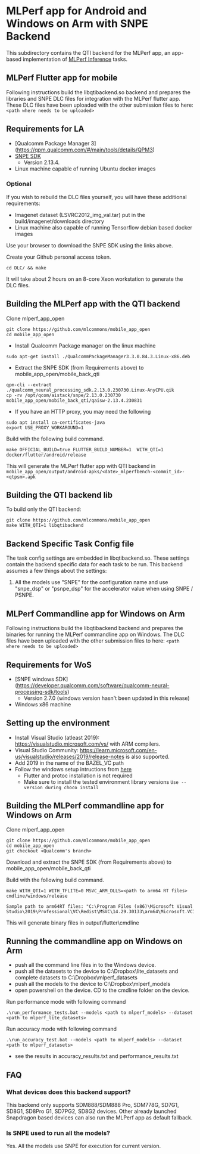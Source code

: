 # MLPerf app for Android and Windows on Arm with SNPE Backend

This subdirectory contains the QTI backend for the MLPerf app, an app-based
implementation of [MLPerf Inference](https://github.com/mlperf/inference) tasks.

## MLPerf Flutter app for mobile

Following instructions build the libqtibackend.so backend and prepares the libraries and
SNPE DLC files for integration with the MLPerf flutter app. These DLC files have been
uploaded with the other submission files to here: `<path where needs to be uploaded>`

## Requirements for LA

<!-- markdown-link-check-disable-next-line -->
* [Qualcomm Package Manager 3] (<https://qpm.qualcomm.com/#/main/tools/details/QPM3>)
* [SNPE SDK](https://qpm.qualcomm.com/#/main/tools/details/qualcomm_neural_processing_sdk)
  * Version 2.13.4.<TODO>
* Linux machine capable of running Ubuntu docker images

### Optional

If you wish to rebuild the DLC files yourself, you will have these additional requirements:

* Imagenet dataset (LSVRC2012_img_val.tar) put in the build/imagenet/downloads directory
* Linux machine also capable of running Tensorflow debian based docker images

Use your browser to download the SNPE SDK using the links above.

Create your Github personal access token.

```shell
cd DLC/ && make
```

It will take about 2 hours on an 8-core Xeon workstation to generate the DLC files.

## Building the MLPerf app with the QTI backend

Clone mlperf_app_open

```shell
git clone https://github.com/mlcommons/mobile_app_open
cd mobile_app_open
```

* Install Qualcomm Package manager on the linux machine

```shell
sudo apt-get install ./QualcommPackageManager3.3.0.84.3.Linux-x86.deb
```

* Extract the SNPE SDK (from Requirements above) to mobile_app_open/mobile_back_qti

```shell
qpm-cli --extract ./qualcomm_neural_processing_sdk.2.13.0.230730.Linux-AnyCPU.qik
cp -rv /opt/qcom/aistack/snpe/2.13.0.230730 mobile_app_open/mobile_back_qti/qaisw-2.13.4.230831
```

* If you have an HTTP proxy, you may need the following

```shell
sudo apt install ca-certificates-java
export USE_PROXY_WORKAROUND=1
```

Build with the following build command.

```shell
make OFFICIAL_BUILD=true FLUTTER_BUILD_NUMBER=1  WITH_QTI=1 docker/flutter/android/release
```

This will generate the MLPerf flutter app with QTI backend in ```mobile_app_open/output/android-apks/<date>_mlperfbench-<commit_id>-<qtpsm>.apk```

## Building the QTI backend lib

To build only the QTI backend:

```shell
git clone https://github.com/mlcommons/mobile_app_open
make WITH_QTI=1 libqtibackend
```

## Backend Specific Task Config file

The task config settings are embedded in libqtibackend.so. These settings contain the
backend specific data for each task to be run. This backend assumes a few things about
the settings:

1. All the models use "SNPE" for the configuration name and use "snpe_dsp" or "psnpe_dsp" for the accelerator value when using SNPE / PSNPE.

## MLPerf Commandline app for Windows on Arm

Following instructions build the libqtibackend backend and prepares the binaries for running the MLPerf commandline app on Windows. The DLC files have been
uploaded with the other submission files to here: `<path where needs to be uploaded>`

## Requirements for WoS

<!-- markdown-link-check-disable-next-line -->
* [SNPE windows SDK] (<https://developer.qualcomm.com/software/qualcomm-neural-processing-sdk/tools>)
  * Version 2.7.0 (windows version hasn't been updated in this release)
* Windows x86 machine

## Setting up the environment

* Install Visual Studio (atleast 2019): <https://visualstudio.microsoft.com/vs/> with ARM compilers.
* Visual Studio Community: <https://learn.microsoft.com/en-us/visualstudio/releases/2019/release-notes> is also supported.
* Add 2019 in the name of the BAZEL_VC path
* Follow the windows setup intructions from [here](https://github.com/mlcommons/mobile_app_open/blob/master/docs/environment-setup/env-setup-windows.md)
  * Flutter and protoc installation is not required
  * Make sure to install the tested environment library versions `Use --version during choco install`

## Building the MLPerf commandline app for Windows on Arm

Clone mlperf_app_open

```shell
git clone https://github.com/mlcommons/mobile_app_open
cd mobile_app_open
git checkout <Qualcomm's branch>
```

Download and extract the SNPE SDK (from Requirements above) to mobile_app_open/mobile_back_qti

Build with the following build command.

```shell
make WITH_QTI=1 WITH_TFLITE=0 MSVC_ARM_DLLS=<path to arm64 RT files> cmdline/windows/release
```

```shell
Sample path to arm64RT files: "C:\Program Files (x86)\Microsoft Visual Studio\2019\Professional\VC\Redist\MSVC\14.29.30133\arm64\Microsoft.VC142.CRT"
```

This will generate binary files in output\flutter\cmdline

## Running the commandline app on Windows on Arm

* push all the command line files in to the Windows device.
* push all the datasets to the device to C:\Dropbox\lite_datasets and complete datasets to C:\Dropbox\mlperf_datasets
* push all the models to the device to C:\Dropbox\mlperf_models
* open powershell on the device. CD to the cmdline folder on the device.

Run performance mode with following command

```shell
.\run_performance_tests.bat --models <path to mlperf_models> --dataset <path to mlperf_lite_datasets>
```

Run accuracy mode with following command

```shell
.\run_accuracy_test.bat --models <path to mlperf_models> --dataset <path to mlperf_datasets>
```

* see the results in accuracy_results.txt and performance_results.txt

## FAQ

### What devices does this backend support?

This backend only supports SDM888/SDM888 Pro, SDM778G, SD7G1, SD8G1, SD8Pro G1, SD7PG2, SD8G2 devices.
Other already launched Snapdragon based devices can also run the MLPerf app as default fallback.

### Is SNPE used to run all the models?

Yes. All the models use SNPE for execution for current version.
